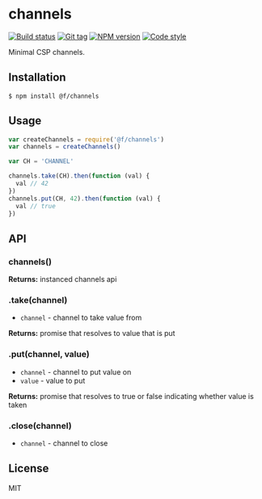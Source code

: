 
# channels

[![Build status][travis-image]][travis-url]
[![Git tag][git-image]][git-url]
[![NPM version][npm-image]][npm-url]
[![Code style][standard-image]][standard-url]

Minimal CSP channels.

## Installation

    $ npm install @f/channels

## Usage

```js
var createChannels = require('@f/channels')
var channels = createChannels()

var CH = 'CHANNEL'

channels.take(CH).then(function (val) {
  val // 42
})
channels.put(CH, 42).then(function (val) {
  val // true
})

```

## API

### channels()

**Returns:** instanced channels api

### .take(channel)

- `channel` - channel to take value from

**Returns:** promise that resolves to value that is put

### .put(channel, value)

- `channel` - channel to put value on
- `value` - value to put

**Returns:** promise that resolves to true or false indicating whether value is taken

### .close(channel)

- `channel` - channel to close

## License

MIT

[travis-image]: https://img.shields.io/travis/micro-js/channels.svg?style=flat-square
[travis-url]: https://travis-ci.org/micro-js/channels
[git-image]: https://img.shields.io/github/tag/micro-js/channels.svg?style=flat-square
[git-url]: https://github.com/micro-js/channels
[standard-image]: https://img.shields.io/badge/code%20style-standard-brightgreen.svg?style=flat-square
[standard-url]: https://github.com/feross/standard
[npm-image]: https://img.shields.io/npm/v/@f/channels.svg?style=flat-square
[npm-url]: https://npmjs.org/package/@f/channels
